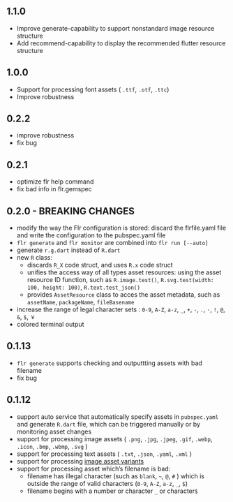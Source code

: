 ## 1.1.0

- Improve generate-capability to support nonstandard image resource structure
- Add recommend-capability to display the recommended flutter resource structure

## 1.0.0

- Support for processing font assets ( `.ttf`, `.otf`, `.ttc`) 
- Improve robustness

## 0.2.2

- improve robustness
- fix bug

## 0.2.1

- optimize flr help command
- fix bad info in flr.gemspec

## 0.2.0 - BREAKING CHANGES

- modify the way the Flr configuration is stored: discard the flrfile.yaml file and write the configuration to the pubspec.yaml file
- `flr generate` and `flr monitor` are combined into `flr run [--auto]`
- generate `r.g.dart` instead of `R.dart`
- new `R` class: 
	- discards `R_X` code struct, and uses `R.x` code  struct
	- unifies the access way of all types asset resources: using the asset resource ID function, such as `R.image.test()`, `R.svg.test(width: 100, height: 100)`, `R.text.test_json()`
	- provides `AssetResource` class  to acces the asset metadata, such as `assetName`, `packageName`, `fileBasename`
- increase the range of legal character sets : `0-9`, `A-Z`, `a-z`, `_`, `+`, `-`, `.`, `·`,  `!`,  `@`,  `&`, `$`, `￥`
- colored terminal output 

## 0.1.13

- `flr generate` supports checking and outputtting assets with bad filename
- fix bug

## 0.1.12

- support auto service that automatically specify assets in `pubspec.yaml` and generate  `R.dart` file,  which can be triggered manually or by monitoring asset changes
- support for processing image assets ( `.png`, `.jpg`, `.jpeg`, `.gif`, `.webp`, `.icon`, `.bmp`, `.wbmp`, `.svg` ) 
- support for processing text assets ( `.txt`, `.json`, `.yaml`, `.xml` ) 
- support for processing [image asset variants](https://flutter.dev/docs/development/ui/assets-and-images#asset-variants)
- support for processing asset which’s filename is bad:
   - filename has illegal character (such as  `blank`,  `~`, `@`, `#` ) which is outside the range of  valid characters (`0-9`, `A-Z`, `a-z`, `_`,  `$`)
   - filename begins with a number or character `_`  or character`$`